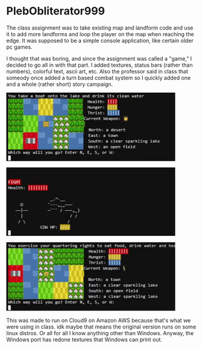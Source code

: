 # PlebObliterator999
The class assignment was to take existing map and landform code and use it to add more landforms and loop the player on the map when reaching the edge. It was supposed to be a simple console application, like certain older pc games.

I thought that was boring, and since the assignment was called a "game," I decided to go all in with that part. I added textures, status bars (rather than numbers), colorful text, ascii art, etc. Also the professor said in class that someody once added a turn based combat system so I quickly added one and a whole (rather short) story campaign.

![world traversal gameplay](https://github.com/JusPSLiu/PlebObliterator999/blob/master/Images/traversal.gif)

![fighting a cow](https://github.com/JusPSLiu/PlebObliterator999/blob/master/Images/cowfight.gif)

![fighting a mortal plebian](https://github.com/JusPSLiu/PlebObliterator999/blob/master/Images/plebianfight.gif)

This was made to run on Cloud9 on Amazon AWS because that's what we were using in class. idk maybe that means the original version runs on some linux distros. Or all for all I know anything other than Windows. Anyway, the Windows port has redone textures that Windows can print out.

